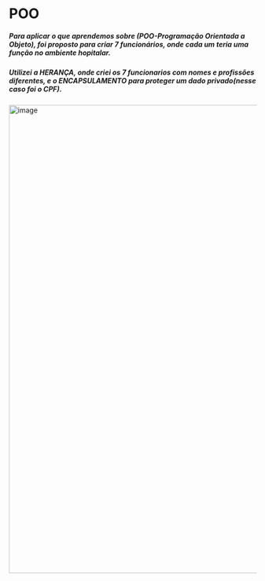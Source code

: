 # POO


##### Para aplicar o que aprendemos sobre (POO-Programação Orientada a Objeto), foi proposto para criar 7 funcionários, onde cada um teria uma função no ambiente hopitalar.
##### Utilizei a HERANÇA, onde criei os 7 funcionarios com nomes e profissões diferentes, e o ENCAPSULAMENTO para proteger um dado privado(nesse caso foi o CPF).



<img width="953" alt="image" src="https://github.com/user-attachments/assets/dda837bc-5f76-4122-a11a-f3b24e636665" />
